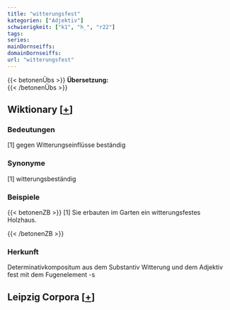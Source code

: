 ```yaml
---
title: "witterungsfest"
kategorien: ["Adjektiv"]
schwierigkeit: ["k1", "h_", "r22"]
tags:
series:
mainDornseiffs:
domainDornseiffs:
url: "witterungsfest"
---
```


{{< betonenÜbs >}}
**Übersetzung:**  
{{< /betonenÜbs >}}

## Wiktionary [[+](https://de.wiktionary.org/wiki/witterungsfest)]

### Bedeutungen
[1] gegen Witterungseinflüsse beständig  

### Synonyme
[1] witterungsbeständig  

### Beispiele
{{< betonenZB >}}
[1] Sie erbauten im Garten ein witterungsfestes Holzhaus.  

{{< /betonenZB >}}
### Herkunft
Determinativkompositum aus dem Substantiv Witterung und dem Adjektiv fest mit dem Fugenelement -s  


## Leipzig Corpora [[+](https://corpora.uni-leipzig.de/en/res?word=witterungsfest&corpusId=deu_newscrawl-public_2018)]

